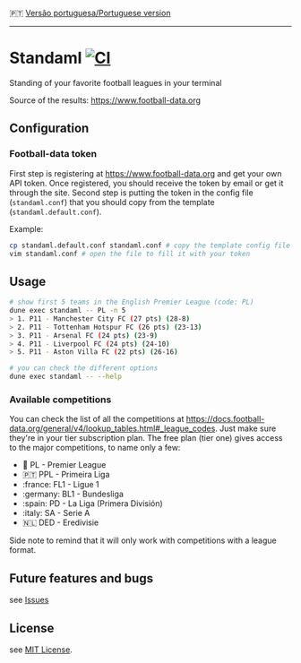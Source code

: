 :portugal: [Versão portuguesa/Portuguese version](README.md)
***

# Standaml [![CI](https://github.com/TheLusitanianKing/Standaml/actions/workflows/docker-image.yml/badge.svg)](https://github.com/TheLusitanianKing/Standaml/actions/workflows/docker-image.yml)
Standing of your favorite football leagues in your terminal

Source of the results: https://www.football-data.org

## Configuration

### Football-data token
First step is registering at https://www.football-data.org and get your own API token. Once registered, you should receive the token by email or get it through the site. 
Second step is putting the token in the config file (`standaml.conf`) that you should copy from the template (`standaml.default.conf`).

Example:
```bash
cp standaml.default.conf standaml.conf # copy the template config file
vim standaml.conf # open the file to fill it with your token
```

## Usage

```bash
# show first 5 teams in the English Premier League (code: PL)
dune exec standaml -- PL -n 5
> 1. P11 - Manchester City FC (27 pts) (28-8)
> 2. P11 - Tottenham Hotspur FC (26 pts) (23-13)
> 3. P11 - Arsenal FC (24 pts) (23-9)
> 4. P11 - Liverpool FC (24 pts) (24-10)
> 5. P11 - Aston Villa FC (22 pts) (26-16)

# you can check the different options
dune exec standaml -- --help
```

### Available competitions
You can check the list of all the competitions at https://docs.football-data.org/general/v4/lookup_tables.html#_league_codes.
Just make sure they're in your tier subscription plan.
The free plan (tier one) gives access to the major competitions, to name only a few:

* :england: PL - Premier League
* :portugal: PPL - Primeira Liga
* :france: FL1 - Ligue 1
* :germany: BL1 - Bundesliga
* :spain: PD - La Liga (Primera División)
* :italy: SA - Serie A 
* :netherlands: DED - Eredivisie

Side note to remind that it will only work with competitions with a league format.

## Future features and bugs
see [Issues](https://github.com/TheLusitanianKing/Standaml/issues)

## License
see [MIT License](LICENSE).
